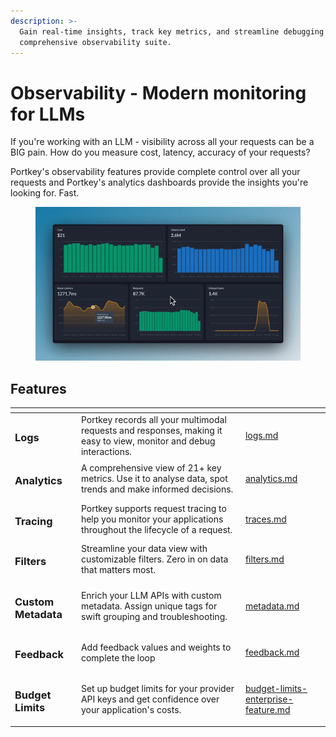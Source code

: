 ```yaml
---
description: >-
  Gain real-time insights, track key metrics, and streamline debugging with our
  comprehensive observability suite.
---
```


# Observability - Modern monitoring for LLMs

If you're working with an LLM - visibility across all your requests can be a BIG pain. How do you measure cost, latency, accuracy of your requests?

Portkey's observability features provide complete control over all your requests and Portkey's analytics dashboards provide the insights you're looking for. Fast.

<div data-full-width="true">

<figure><img src="../../.gitbook/assets/image (3) (1) (1) (1).png" alt=""><figcaption></figcaption></figure>

</div>

## **Features**

<table data-view="cards"><thead><tr><th></th><th></th><th data-hidden data-card-target data-type="content-ref"></th></tr></thead><tbody><tr><td><h3>Logs</h3></td><td>Portkey records all your multimodal requests and responses, making it easy to view, monitor and debug interactions.</td><td><a href="logs.md">logs.md</a></td></tr><tr><td><h3>Analytics</h3></td><td>A comprehensive view of 21+ key metrics. Use it to analyse data, spot trends and make informed decisions.</td><td><a href="analytics.md">analytics.md</a></td></tr><tr><td><h3>Tracing</h3></td><td>Portkey supports request tracing to help you monitor your applications throughout the lifecycle of a request.</td><td><a href="traces.md">traces.md</a></td></tr><tr><td><h3>Filters</h3></td><td>Streamline your data view with customizable filters. Zero in on data that matters most.</td><td><a href="filters.md">filters.md</a></td></tr><tr><td><h3>Custom Metadata</h3></td><td>Enrich your LLM APIs with custom metadata. Assign unique tags for swift grouping and troubleshooting.</td><td><a href="metadata.md">metadata.md</a></td></tr><tr><td><h3>Feedback</h3></td><td>Add feedback values and weights to complete the loop</td><td><a href="feedback.md">feedback.md</a></td></tr><tr><td><h3>Budget Limits</h3></td><td>Set up budget limits for your provider API keys and get confidence over your application's costs.</td><td><a href="../ai-gateway-streamline-llm-integrations/virtual-keys/budget-limits-enterprise-feature.md">budget-limits-enterprise-feature.md</a></td></tr></tbody></table>
